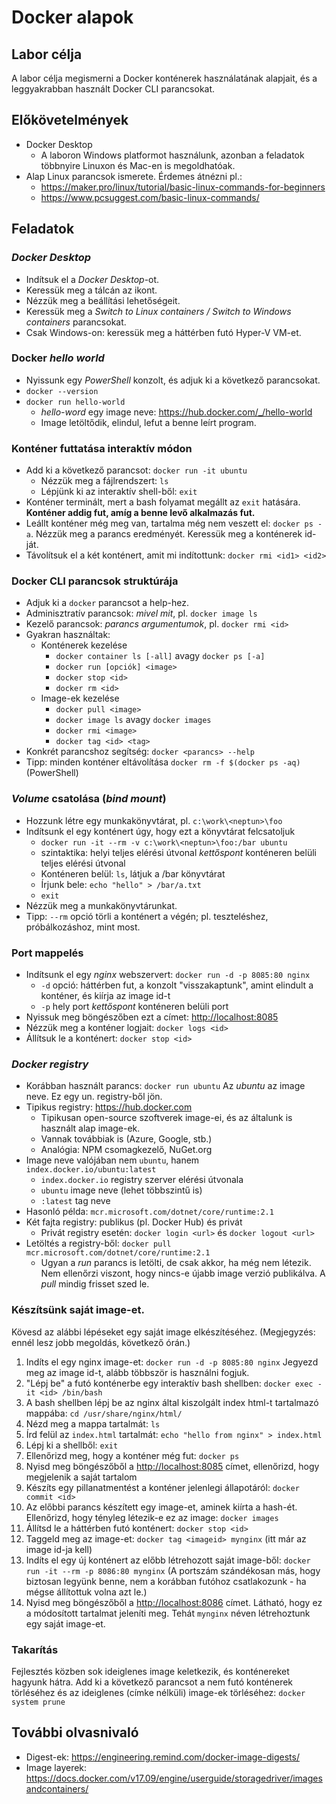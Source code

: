 # Docker alapok

## Labor célja

A labor célja megismerni a Docker konténerek használatának alapjait, és a leggyakrabban használt Docker CLI parancsokat.

## Előkövetelmények

- Docker Desktop
  - A laboron Windows platformot használunk, azonban a feladatok többnyire Linuxon és Mac-en is megoldhatóak.
- Alap Linux parancsok ismerete. Érdemes átnézni pl.:
  - <https://maker.pro/linux/tutorial/basic-linux-commands-for-beginners>
  - <https://www.pcsuggest.com/basic-linux-commands/>

## Feladatok

### _Docker Desktop_

- Indítsuk el a _Docker Desktop_-ot.
- Keressük meg a tálcán az ikont.
- Nézzük meg a beállítási lehetőségeit.
- Keressük meg a _Switch to Linux containers / Switch to Windows containers_ parancsokat.
- Csak Windows-on: keressük meg a háttérben futó Hyper-V VM-et.

### Docker _hello world_

- Nyissunk egy _PowerShell_ konzolt, és adjuk ki a következő parancsokat.
- `docker --version`
- `docker run hello-world`
  - _hello-word_ egy image neve: <https://hub.docker.com/_/hello-world>
  - Image letöltődik, elindul, lefut a benne leírt program.

### Konténer futtatása interaktív módon

- Add ki a következő parancsot: `docker run -it ubuntu`
  - Nézzük meg a fájlrendszert: `ls`
  - Lépjünk ki az interaktív shell-ből: `exit`
- Konténer terminált, mert a bash folyamat megállt az `exit` hatására. **Konténer addig fut, amíg a benne levő alkalmazás fut.**
- Leállt konténer még meg van, tartalma még nem veszett el: `docker ps -a`. Nézzük meg a parancs eredményét. Keressük meg a konténerek id-ját.
- Távolítsuk el a két konténert, amit mi indítottunk: `docker rmi <id1> <id2>`

### Docker CLI parancsok struktúrája

- Adjuk ki a `docker` parancsot a help-hez.
- Adminisztratív parancsok: _mivel mit_, pl. `docker image ls`
- Kezelő parancsok: _parancs argumentumok_, pl. `docker rmi <id>`
- Gyakran használtak:
  - Konténerek kezelése
    - `docker container ls [-all]` avagy `docker ps [-a]`
    - `docker run [opciók] <image>`
    - `docker stop <id>`
    - `docker rm <id>`
  - Image-ek kezelése
    - `docker pull <image>`
    - `docker image ls` avagy `docker images`
    - `docker rmi <image>`
    - `docker tag <id> <tag>`
- Konkrét parancshoz segítség: `docker <parancs> --help`
- Tipp: minden konténer eltávolítása `docker rm -f $(docker ps -aq)` (PowerShell)

### _Volume_ csatolása (_bind mount_)

- Hozzunk létre egy munkakönyvtárat, pl. `c:\work\<neptun>\foo`
- Indítsunk el egy konténert úgy, hogy ezt a könyvtárat felcsatoljuk
  - `docker run -it --rm -v c:\work\<neptun>\foo:/bar ubuntu`
  - szintaktika: helyi teljes elérési útvonal _kettőspont_ konténeren belüli teljes elérési útvonal
  - Konténeren belül: `ls`, látjuk a /bar könyvtárat
  - Írjunk bele: `echo "hello" > /bar/a.txt`
  - `exit`
- Nézzük meg a munkakönyvtárunkat.
- Tipp: `--rm` opció törli a konténert a végén; pl. teszteléshez, próbálkozáshoz, mint most.

### Port mappelés

- Indítsunk el egy _nginx_ webszervert: `docker run -d -p 8085:80 nginx`
  - `-d` opció: háttérben fut, a konzolt "visszakaptunk", amint elindult a konténer, és kiírja az image id-t
  - `-p` hely port _kettőspont_ konténeren belüli port
- Nyissuk meg böngészőben ezt a címet: <http://localhost:8085>
- Nézzük meg a konténer logjait: `docker logs <id>`
- Állítsuk le a konténert: `docker stop <id>`

### _Docker registry_

- Korábban használt parancs: `docker run ubuntu` Az _ubuntu_ az image neve. Ez egy un. registry-ből jön.
- Tipikus registry: <https://hub.docker.com>
  - Tipikusan open-source szoftverek image-ei, és az általunk is használt alap image-ek.
  - Vannak továbbiak is (Azure, Google, stb.)
  - Analógia: NPM csomagkezelő, NuGet.org
- Image neve valójában nem `ubuntu`, hanem `index.docker.io/ubuntu:latest`
  - `index.docker.io` registry szerver elérési útvonala
  - `ubuntu` image neve (lehet többszintű is)
  - `:latest` tag neve
- Hasonló példa: `mcr.microsoft.com/dotnet/core/runtime:2.1`
- Két fajta registry: publikus (pl. Docker Hub) és privát
  - Privát registry esetén: `docker login <url>` és `docker logout <url>`
- Letöltés a registry-ből: `docker pull mcr.microsoft.com/dotnet/core/runtime:2.1`
  - Ugyan a _run_ parancs is letölti, de csak akkor, ha még nem létezik. Nem ellenőrzi viszont, hogy nincs-e újabb image verzió publikálva. A _pull_ mindig frisset szed le.

### Készítsünk saját image-et.

Kövesd az alábbi lépéseket egy saját image elkészítéséhez. (Megjegyzés: ennél lesz jobb megoldás, következő órán.)

1. Indíts el egy nginx image-et: `docker run -d -p 8085:80 nginx` Jegyezd meg az image id-t, alább többször is használni fogjuk.
1. "Lépj be" a futó konténerbe egy interaktív bash shellben: `docker exec -it <id> /bin/bash`
1. A bash shellben lépj be az nginx által kiszolgált index html-t tartalmazó mappába: `cd /usr/share/nginx/html/`
1. Nézd meg a mappa tartalmát: `ls`
1. Írd felül az `index.html` tartalmát: `echo "hello from nginx" > index.html`
1. Lépj ki a shellből: `exit`
1. Ellenőrizd meg, hogy a konténer még fut: `docker ps`
1. Nyisd meg böngészőből a <http://localhost:8085> címet, ellenőrizd, hogy megjelenik a saját tartalom
1. Készíts egy pillanatmentést a konténer jelenlegi állapotáról: `docker commit <id>`
1. Az előbbi parancs készített egy image-et, aminek kiírta a hash-ét. Ellenőrizd, hogy tényleg létezik-e ez az image: `docker images`
1. Állítsd le a háttérben futó konténert: `docker stop <id>`
1. Taggeld meg az image-et: `docker tag <imageid> mynginx` (itt már az image id-ja kell)
1. Indíts el egy új konténert az előbb létrehozott saját image-ből: `docker run -it --rm -p 8086:80 mynginx` (A portszám szándékosan más, hogy biztosan legyünk benne, nem a korábban futóhoz csatlakozunk - ha mégse állítottuk volna azt le.)
1. Nyisd meg böngészőből a <http://localhost:8086> címet. Látható, hogy ez a módosított tartalmat jeleníti meg. Tehát `mynginx` néven létrehoztunk egy saját image-et.

### Takarítás

Fejlesztés közben sok ideiglenes image keletkezik, és konténereket hagyunk hátra. Add ki a következő parancsot a nem futó konténerek törléséhez és az ideiglenes (címke nélküli) image-ek törléséhez: `docker system prune`

## További olvasnivaló

- Digest-ek: <https://engineering.remind.com/docker-image-digests/>
- Image layerek: <https://docs.docker.com/v17.09/engine/userguide/storagedriver/imagesandcontainers/>
